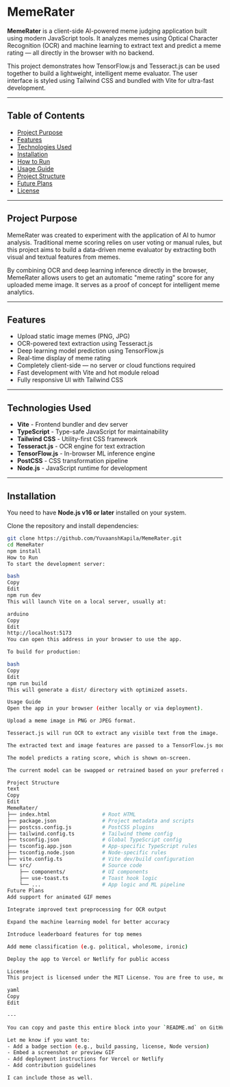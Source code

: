 # MemeRater

**MemeRater** is a client-side AI-powered meme judging application built using modern JavaScript tools. It analyzes memes using Optical Character Recognition (OCR) and machine learning to extract text and predict a meme rating — all directly in the browser with no backend.

This project demonstrates how TensorFlow.js and Tesseract.js can be used together to build a lightweight, intelligent meme evaluator. The user interface is styled using Tailwind CSS and bundled with Vite for ultra-fast development.

---

## Table of Contents

- [Project Purpose](#project-purpose)
- [Features](#features)
- [Technologies Used](#technologies-used)
- [Installation](#installation)
- [How to Run](#how-to-run)
- [Usage Guide](#usage-guide)
- [Project Structure](#project-structure)
- [Future Plans](#future-plans)
- [License](#license)

---

## Project Purpose

MemeRater was created to experiment with the application of AI to humor analysis. Traditional meme scoring relies on user voting or manual rules, but this project aims to build a data-driven meme evaluator by extracting both visual and textual features from memes.

By combining OCR and deep learning inference directly in the browser, MemeRater allows users to get an automatic "meme rating" score for any uploaded meme image. It serves as a proof of concept for intelligent meme analytics.

---

## Features

- Upload static image memes (PNG, JPG)
- OCR-powered text extraction using Tesseract.js
- Deep learning model prediction using TensorFlow.js
- Real-time display of meme rating
- Completely client-side — no server or cloud functions required
- Fast development with Vite and hot module reload
- Fully responsive UI with Tailwind CSS

---

## Technologies Used

- **Vite** - Frontend bundler and dev server
- **TypeScript** - Type-safe JavaScript for maintainability
- **Tailwind CSS** - Utility-first CSS framework
- **Tesseract.js** - OCR engine for text extraction
- **TensorFlow.js** - In-browser ML inference engine
- **PostCSS** - CSS transformation pipeline
- **Node.js** - JavaScript runtime for development

---

## Installation

You need to have **Node.js v16 or later** installed on your system.

Clone the repository and install dependencies:

```bash
git clone https://github.com/YuvaanshKapila/MemeRater.git
cd MemeRater
npm install
How to Run
To start the development server:

bash
Copy
Edit
npm run dev
This will launch Vite on a local server, usually at:

arduino
Copy
Edit
http://localhost:5173
You can open this address in your browser to use the app.

To build for production:

bash
Copy
Edit
npm run build
This will generate a dist/ directory with optimized assets.

Usage Guide
Open the app in your browser (either locally or via deployment).

Upload a meme image in PNG or JPEG format.

Tesseract.js will run OCR to extract any visible text from the image.

The extracted text and image features are passed to a TensorFlow.js model.

The model predicts a rating score, which is shown on-screen.

The current model can be swapped or retrained based on your preferred dataset and humor scoring logic.

Project Structure
text
Copy
Edit
MemeRater/
├── index.html                 # Root HTML
├── package.json               # Project metadata and scripts
├── postcss.config.js          # PostCSS plugins
├── tailwind.config.ts         # Tailwind theme config
├── tsconfig.json              # Global TypeScript config
├── tsconfig.app.json          # App-specific TypeScript rules
├── tsconfig.node.json         # Node-specific rules
├── vite.config.ts             # Vite dev/build configuration
└── src/                       # Source code
    ├── components/            # UI components
    ├── use-toast.ts           # Toast hook logic
    └── ...                    # App logic and ML pipeline
Future Plans
Add support for animated GIF memes

Integrate improved text preprocessing for OCR output

Expand the machine learning model for better accuracy

Introduce leaderboard features for top memes

Add meme classification (e.g. political, wholesome, ironic)

Deploy the app to Vercel or Netlify for public access

License
This project is licensed under the MIT License. You are free to use, modify, and distribute it under the terms of that license.

yaml
Copy
Edit

---

You can copy and paste this entire block into your `README.md` on GitHub.

Let me know if you want to:
- Add a badge section (e.g., build passing, license, Node version)
- Embed a screenshot or preview GIF
- Add deployment instructions for Vercel or Netlify
- Add contribution guidelines

I can include those as well.

